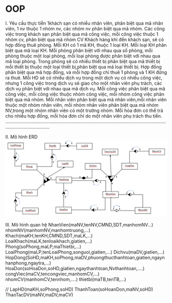 # OOP


I.	Yêu cầu thực tiễn
1khách sạn có nhiều nhân viên, phân biệt qua mã nhân viên, 1 nv thuộc 1 nhóm nv, các nhóm nv phân biệt qua mã nhóm.
Các công việc trong khách sạn phân biệt qua mã công việc, mỗi công việc thuộc 1 nhóm cv, phân biệt qua mã nhóm CV
Khách hàng khi đến khách sạn, sẽ có hợp đồng thuê phòng. Mỗi KH có 1 mã KH, thuộc 1 loại KH. Mỗi loại KH phân biệt qua mã loại KH. 
Mỗi phòng phân biệt với nhau qua số phòng, mỗi phòng thuộc một loại phòng, mỗi loại phòng được phân biệt với nhau qua mã loại phòng.
Trong phòng sẽ có nhiều thiết bị phân biệt qua mã thiết bị mỗi thiết bị thuộc một loại thiết bị,phân biệt qua mã loại thiết bị.
Hợp đồng phân biệt qua mã hợp đồng, và mỗi hợp đồng chỉ thuê 1 phòng và 1 KH đứng ra thuê.
Mỗi HD sẽ có nhiều dịch vụ trong một dịch vụ có nhiều công việc, nhưng 1 công việc trong dịch vụ sẽ giao cho một nhân viên phụ trách, các dịch vụ phân biệt với nhau qua mã dịch vụ.
Mỗi công việc phân biệt qua mã công việc, mỗi công việc thuộc nhóm công việc, mỗi nhóm công việc phân biệt qua mã nhóm.
Mỗi nhân viên phân biệt qua mã nhân viên,mỗi nhân viên thuộc một nhóm nhân viên, mỗi nhóm nhân viên phân biệt qua mã nhóm NV,trong một nhóm nhân viên có một trưởng nhóm.
Mỗi hóa đơn có thể trả cho nhiều hợp đồng, mỗi hóa đơn chỉ do một nhân viên phụ trách thu tiền.
..............................................................................................................................................................
 

II.	Mô hình ERD
![alt text](https://github.com/CaoHoaiTan/OOP/blob/main/ERD/Demo.png)
 
III.	Mô hình quan hệ
NhanVien(maNV,tenNV,CMND,SDT,manhomNV...)
nhomNV(manhomNV,manhomtruong,...)
Khach(maKH,tenKH,CMND,SDT,maLK,...)
LoaiKhach(maLK,tenloaikhach,giatien,...)
Phong(soPhong,maLP,maThietbi,...)
LoaiPhong(maLP,tenLoaiPhong,songuoi,giatien,...)
Dichvu(maDV,giatien,...)
HopDong(SoHD,maKH,soPhong,maDV,phuongthucthanhtoan,giatien,ngaynhanphong,ngaytra,...)
HoaDon(soHoaDon,soHD,giatien,ngaythanhtoan,Nvthanhtoan,....)
congViec(maCV,tencongviec,manhomCV,...)
nhomCV(manhomCV,tennhom,....)
thietbi(maTB,tenTB,...)

//
LapHD(maKH,soPhong,soHD)
ThanhToan(soHoanDon,maNV,soHD)
ThaoTacDV(maNV,maDV,maCV)
 


